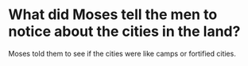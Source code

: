 # What did Moses tell the men to notice about the cities in the land?

Moses told them to see if the cities were like camps or fortified cities.
